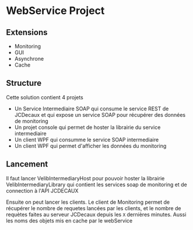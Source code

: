 # WebService Project
## Extensions
- Monitoring
- GUI
- Asynchrone
- Cache

## Structure
Cette solution contient 4 projets
* Un Service Intermediaire SOAP qui consume le service REST de JCDecaux et qui expose un service SOAP pour récupérer des données de monitoring
* Un projet console qui permet de hoster la librairie du service intermediaire
* Un client WPF qui consumme le service SOAP intermediaire
* Un client WPF qui permet d'afficher les données du monitoring

## Lancement

Il faut lancer VelibIntermediaryHost pour pouvoir hoster la librairie VelibIntermediaryLibrary qui contient les services soap de monitoring et de connection à l'API JCDECAUX

Ensuite on peut lancer les clients.
Le client de Monitoring permet de récupérer le nombre de requetes lancées par les clients, et le nombre de requètes faites au serveur JCDecaux depuis les `X` dernières minutes. Aussi les noms des objets mis en cache par le webService
